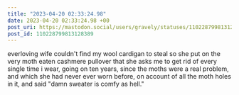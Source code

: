 ```yaml
---
title: "2023-04-20 02:33:24.98"
date: 2023-04-20 02:33:24.98 +00
post_uri: https://mastodon.social/users/gravely/statuses/110228799813128389
post_id: 110228799813128389
---
```

everloving wife couldn't find my wool cardigan to steal so she put on the very moth eaten cashmere pullover that she asks me to get rid of every single time i wear, going on ten years, since the moths were a real problem, and which she had never ever worn before, on account of all the moth holes in it, and said "damn sweater is comfy as hell."


